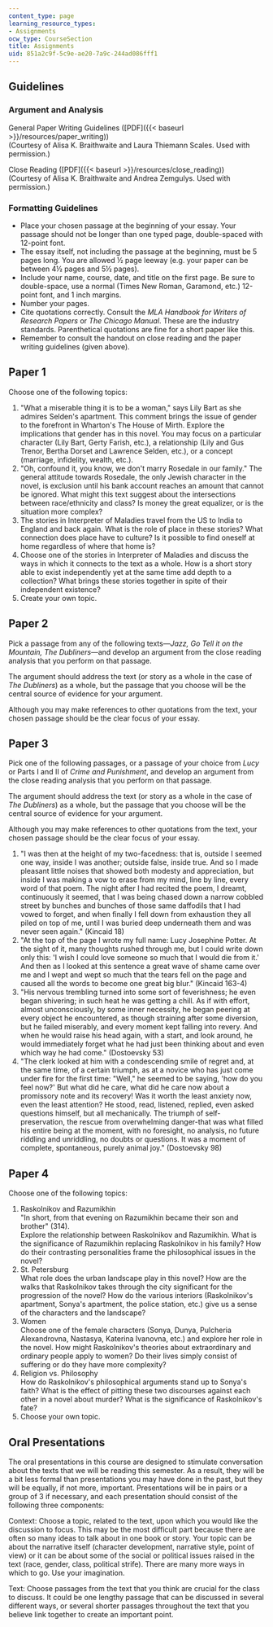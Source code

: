 ```yaml
---
content_type: page
learning_resource_types:
- Assignments
ocw_type: CourseSection
title: Assignments
uid: 851a2c9f-5c9e-ae20-7a9c-244ad086fff1
---
```


Guidelines
----------

### Argument and Analysis

General Paper Writing Guidelines ([PDF]({{< baseurl >}}/resources/paper_writing))  
(Courtesy of Alisa K. Braithwaite and Laura Thiemann Scales. Used with permission.)

Close Reading ([PDF]({{< baseurl >}}/resources/close_reading))  
(Courtesy of Alisa K. Braithwaite and Andrea Zemgulys. Used with permission.)

### Formatting Guidelines

*   Place your chosen passage at the beginning of your essay. Your passage should not be longer than one typed page, double-spaced with 12-point font.
*   The essay itself, not including the passage at the beginning, must be 5 pages long. You are allowed ½ page leeway (e.g. your paper can be between 4½ pages and 5½ pages).
*   Include your name, course, date, and title on the first page. Be sure to double-space, use a normal (Times New Roman, Garamond, etc.) 12-point font, and 1 inch margins.
*   Number your pages.
*   Cite quotations correctly. Consult the _MLA Handbook for Writers of Research Papers_ or _The Chicago Manual_. These are the industry standards. Parenthetical quotations are fine for a short paper like this.
*   Remember to consult the handout on close reading and the paper writing guidelines (given above).

Paper 1
-------

Choose one of the following topics:

1.  "What a miserable thing it is to be a woman," says Lily Bart as she admires Selden's apartment. This comment brings the issue of gender to the forefront in Wharton's The House of Mirth. Explore the implications that gender has in this novel. You may focus on a particular character (Lily Bart, Gerty Farish, etc.), a relationship (Lily and Gus Trenor, Bertha Dorset and Lawrence Selden, etc.), or a concept (marriage, infidelity, wealth, etc.).
2.  "Oh, confound it, you know, we don't marry Rosedale in our family." The general attitude towards Rosedale, the only Jewish character in the novel, is exclusion until his bank account reaches an amount that cannot be ignored. What might this text suggest about the intersections between race/ethnicity and class? Is money the great equalizer, or is the situation more complex?
3.  The stories in Interpreter of Maladies travel from the US to India to England and back again. What is the role of place in these stories? What connection does place have to culture? Is it possible to find oneself at home regardless of where that home is?
4.  Choose one of the stories in Interpreter of Maladies and discuss the ways in which it connects to the text as a whole. How is a short story able to exist independently yet at the same time add depth to a collection? What brings these stories together in spite of their independent existence?
5.  Create your own topic.

Paper 2
-------

Pick a passage from any of the following texts—_Jazz, Go Tell it on the Mountain, The Dubliners_—and develop an argument from the close reading analysis that you perform on that passage.

The argument should address the text (or story as a whole in the case of _The Dubliners_) as a whole, but the passage that you choose will be the central source of evidence for your argument.

Although you may make references to other quotations from the text, your chosen passage should be the clear focus of your essay.

Paper 3
-------

Pick one of the following passages, or a passage of your choice from _Lucy_ or Parts I and II of _Crime and Punishment_, and develop an argument from the close reading analysis that you perform on that passage.

The argument should address the text (or story as a whole in the case of _The Dubliners_) as a whole, but the passage that you choose will be the central source of evidence for your argument.

Although you may make references to other quotations from the text, your chosen passage should be the clear focus of your essay.

1.  "I was then at the height of my two-facedness: that is, outside I seemed one way, inside I was another; outside false, inside true. And so I made pleasant little noises that showed both modesty and appreciation, but inside I was making a vow to erase from my mind, line by line, every word of that poem. The night after I had recited the poem, I dreamt, continuously it seemed, that I was being chased down a narrow cobbled street by bunches and bunches of those same daffodils that I had vowed to forget, and when finally I fell down from exhaustion they all piled on top of me, until I was buried deep underneath them and was never seen again." (Kincaid 18)
2.  "At the top of the page I wrote my full name: Lucy Josephine Potter. At the sight of it, many thoughts rushed through me, but I could write down only this: 'I wish I could love someone so much that I would die from it.' And then as I looked at this sentence a great wave of shame came over me and I wept and wept so much that the tears fell on the page and caused all the words to become one great big blur." (Kincaid 163-4)
3.  "His nervous trembling turned into some sort of feverishness; he even began shivering; in such heat he was getting a chill. As if with effort, almost unconsciously, by some inner necessity, he began peering at every object he encountered, as though straining after some diversion, but he failed miserably, and every moment kept falling into revery. And when he would raise his head again, with a start, and look around, he would immediately forget what he had just been thinking about and even which way he had come." (Dostoevsky 53)
4.  "The clerk looked at him with a condescending smile of regret and, at the same time, of a certain triumph, as at a novice who has just come under fire for the first time: "Well," he seemed to be saying, 'how do you feel now?' But what did he care, what did he care now about a promissory note and its recovery! Was it worth the least anxiety now, even the least attention? He stood, read, listened, replied, even asked questions himself, but all mechanically. The triumph of self-preservation, the rescue from overwhelming danger-that was what filled his entire being at the moment, with no foresight, no analysis, no future riddling and unriddling, no doubts or questions. It was a moment of complete, spontaneous, purely animal joy." (Dostoevsky 98)

Paper 4
-------

Choose one of the following topics:

1.  Raskolnikov and Razumikhin  
    "In short, from that evening on Razumikhin became their son and brother" (314).  
    Explore the relationship between Raskolnikov and Razumikhin. What is the significance of Razumikhin replacing Raskolnikov in his family? How do their contrasting personalities frame the philosophical issues in the novel?
2.  St. Petersburg  
    What role does the urban landscape play in this novel? How are the walks that Raskolnikov takes through the city significant for the progression of the novel? How do the various interiors (Raskolnikov's apartment, Sonya's apartment, the police station, etc.) give us a sense of the characters and the landscape?
3.  Women  
    Choose one of the female characters (Sonya, Dunya, Pulcheria Alexandrovna, Nastasya, Katerina Ivanovna, etc.) and explore her role in the novel. How might Raskolnikov's theories about extraordinary and ordinary people apply to women? Do their lives simply consist of suffering or do they have more complexity?
4.  Religion vs. Philosophy  
    How do Raskolnikov's philosophical arguments stand up to Sonya's faith? What is the effect of pitting these two discourses against each other in a novel about murder? What is the significance of Raskolnikov's fate?
5.  Choose your own topic.

Oral Presentations
------------------

The oral presentations in this course are designed to stimulate conversation about the texts that we will be reading this semester. As a result, they will be a bit less formal than presentations you may have done in the past, but they will be equally, if not more, important. Presentations will be in pairs or a group of 3 if necessary, and each presentation should consist of the following three components:

Context: Choose a topic, related to the text, upon which you would like the discussion to focus. This may be the most difficult part because there are often so many ideas to talk about in one book or story. Your topic can be about the narrative itself (character development, narrative style, point of view) or it can be about some of the social or political issues raised in the text (race, gender, class, political strife). There are many more ways in which to go. Use your imagination.

Text: Choose passages from the text that you think are crucial for the class to discuss. It could be one lengthy passage that can be discussed in several different ways, or several shorter passages throughout the text that you believe link together to create an important point.
